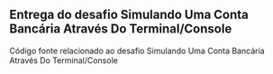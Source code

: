 ## Entrega do desafio Simulando Uma Conta Bancária Através Do Terminal/Console

Código fonte relacionado ao desafio 
Simulando Uma Conta Bancária Através Do Terminal/Console
